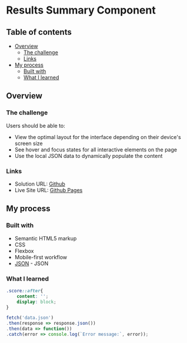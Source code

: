 # Results Summary Component

## Table of contents

- [Overview](#overview)
  - [The challenge](#the-challenge)
  - [Links](#links)
- [My process](#my-process)
  - [Built with](#built-with)
  - [What I learned](#what-i-learned)

## Overview

### The challenge

Users should be able to:

- View the optimal layout for the interface depending on their device's screen size
- See hover and focus states for all interactive elements on the page
- Use the local JSON data to dynamically populate the content


### Links

- Solution URL: [Github](https://github.com/Harbike/results_summary.git)
- Live Site URL: [Github Pages](https://harbike.github.io/results_summary/)

## My process

### Built with

- Semantic HTML5 markup
- CSS
- Flexbox
- Mobile-first workflow
- [JSON](https://www.json.org/) - JSON

### What I learned

```css
.score::after{
    content: '';
    display: block;
}
```
```js
fetch('data.json')
.then(response => response.json())
.then(data => function())
.catch(error => console.log(`Error message:`, error));
```
